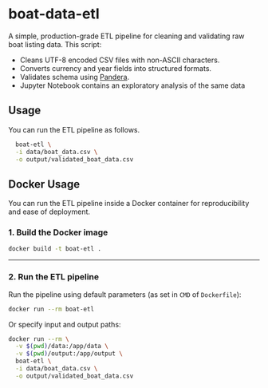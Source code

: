 # boat-data-etl

A simple, production-grade ETL pipeline for cleaning and validating raw boat listing data. This script:

- Cleans UTF-8 encoded CSV files with non-ASCII characters.
- Converts currency and year fields into structured formats.
- Validates schema using [Pandera](https://pandera.readthedocs.io/).
- Jupyter Notebook contains an exploratory analysis of the same data

## Usage

You can run the ETL pipeline as follows.

```bash
  boat-etl \
  -i data/boat_data.csv \
  -o output/validated_boat_data.csv
```

## Docker Usage

You can run the ETL pipeline inside a Docker container for reproducibility and ease of deployment.

### 1. Build the Docker image

```bash
docker build -t boat-etl .
```

---

### 2. Run the ETL pipeline

Run the pipeline using default parameters (as set in `CMD` of `Dockerfile`):

```bash
docker run --rm boat-etl
```

Or specify input and output paths:

```bash
docker run --rm \
  -v $(pwd)/data:/app/data \
  -v $(pwd)/output:/app/output \
  boat-etl \
  -i data/boat_data.csv \
  -o output/validated_boat_data.csv
```


